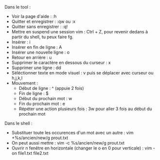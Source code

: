 Dans le tool :

- Voir la page d'aide : :h
- Quitter et enregistrer : :qw ou :x
- Quitter sans enregistrer : :q!
- Mettre en suspend une session vim : Ctrl + Z, pour revenir dedans à partir du shell, tu peux faire fg.
- Insérer : i
- Insérer en fin de ligne : A
- Insérer une nouvelle ligne : o
- Retour en arrière : u
- Supprimer le caractère en dessous du curseur : x
- Supprimer une ligne : dd
- Séléctionner texte en mode visuel : v puis se déplacer avec curseur ou h,j,k,l
- Mouvement :
    - Début de ligne : ^ (appuie 2 fois)
    - Fin de ligne : $
    - Début du prochain mot : w
    - Fin du prochain mot : e
    - Répéter une action plusieurs fois : 3w pour aller 3 fois au début du prochain mot

Dans le shell :

- Substituer toute les occurences d'un mot avec un autre : vim +%s/ancien/new/g prout.txt
- On peut aussi mettre : vim -c %s/ancien/new/g prout.txt
- Ouvrir n fenêtre en horizontale (changer le o en 0 pour verticale) : vim -on file1.txt file2.txt